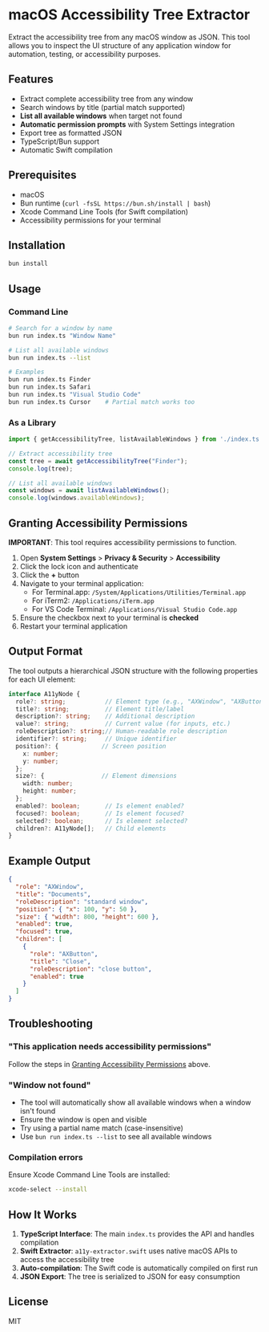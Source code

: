 # macOS Accessibility Tree Extractor

Extract the accessibility tree from any macOS window as JSON. This tool allows you to inspect the UI structure of any application window for automation, testing, or accessibility purposes.

## Features

- Extract complete accessibility tree from any window
- Search windows by title (partial match supported)
- **List all available windows** when target not found
- **Automatic permission prompts** with System Settings integration
- Export tree as formatted JSON
- TypeScript/Bun support
- Automatic Swift compilation

## Prerequisites

- macOS
- Bun runtime (`curl -fsSL https://bun.sh/install | bash`)
- Xcode Command Line Tools (for Swift compilation)
- Accessibility permissions for your terminal

## Installation

```bash
bun install
```

## Usage

### Command Line

```bash
# Search for a window by name
bun run index.ts "Window Name"

# List all available windows
bun run index.ts --list

# Examples
bun run index.ts Finder
bun run index.ts Safari
bun run index.ts "Visual Studio Code"
bun run index.ts Cursor    # Partial match works too
```

### As a Library

```typescript
import { getAccessibilityTree, listAvailableWindows } from './index.ts';

// Extract accessibility tree
const tree = await getAccessibilityTree("Finder");
console.log(tree);

// List all available windows
const windows = await listAvailableWindows();
console.log(windows.availableWindows);
```

## Granting Accessibility Permissions

**IMPORTANT**: This tool requires accessibility permissions to function.

1. Open **System Settings** > **Privacy & Security** > **Accessibility**
2. Click the lock icon and authenticate
3. Click the **+** button
4. Navigate to your terminal application:
   - For Terminal.app: `/System/Applications/Utilities/Terminal.app`
   - For iTerm2: `/Applications/iTerm.app`
   - For VS Code Terminal: `/Applications/Visual Studio Code.app`
5. Ensure the checkbox next to your terminal is **checked**
6. Restart your terminal application

## Output Format

The tool outputs a hierarchical JSON structure with the following properties for each UI element:

```typescript
interface A11yNode {
  role?: string;           // Element type (e.g., "AXWindow", "AXButton")
  title?: string;          // Element title/label
  description?: string;    // Additional description
  value?: string;          // Current value (for inputs, etc.)
  roleDescription?: string;// Human-readable role description
  identifier?: string;     // Unique identifier
  position?: {            // Screen position
    x: number;
    y: number;
  };
  size?: {                // Element dimensions
    width: number;
    height: number;
  };
  enabled?: boolean;       // Is element enabled?
  focused?: boolean;       // Is element focused?
  selected?: boolean;      // Is element selected?
  children?: A11yNode[];   // Child elements
}
```

## Example Output

```json
{
  "role": "AXWindow",
  "title": "Documents",
  "roleDescription": "standard window",
  "position": { "x": 100, "y": 50 },
  "size": { "width": 800, "height": 600 },
  "enabled": true,
  "focused": true,
  "children": [
    {
      "role": "AXButton",
      "title": "Close",
      "roleDescription": "close button",
      "enabled": true
    }
  ]
}
```

## Troubleshooting

### "This application needs accessibility permissions"

Follow the steps in [Granting Accessibility Permissions](#granting-accessibility-permissions) above.

### "Window not found"

- The tool will automatically show all available windows when a window isn't found
- Ensure the window is open and visible
- Try using a partial name match (case-insensitive)
- Use `bun run index.ts --list` to see all available windows

### Compilation errors

Ensure Xcode Command Line Tools are installed:
```bash
xcode-select --install
```

## How It Works

1. **TypeScript Interface**: The main `index.ts` provides the API and handles compilation
2. **Swift Extractor**: `a11y-extractor.swift` uses native macOS APIs to access the accessibility tree
3. **Auto-compilation**: The Swift code is automatically compiled on first run
4. **JSON Export**: The tree is serialized to JSON for easy consumption

## License

MIT